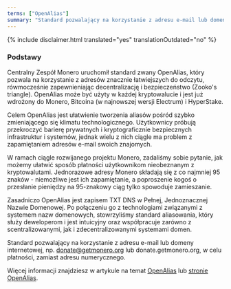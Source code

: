 ```yaml
---
terms: ["OpenAlias"]
summary: "Standard pozwalający na korzystanie z adresu e-mail lub domeny internetowej, np. donate@getmonero.org lub donate.getmonero.org,  w celu płatności, zamiast adresu numerycznego."
---
```


{% include disclaimer.html translated="yes" translationOutdated="no" %}
### Podstawy

Centralny Zespół Monero uruchomił standard zwany OpenAlias, który pozwala na korzystanie z adresów znacznie łatwiejszych do odczytu, rówmocześnie zapewnieniając decentralizację i bezpieczeństwo (Zooko's triangle). OpenAlias może być użyty w każdej kryptowalucie i jest już wdrożony do Monero, Bitcoina (w najnowszej wersji Electrum) i HyperStake.

Celem OpenAlias jest ułatwienie tworzenia aliasów pośród szybko zmieniającego się klimatu technologicznego. Użytkownicy próbują przekroczyć barierę prywatnych i kryptograficznie bezpiecznych infrastruktur i systemów, jednak wielu z nich ciągle ma problem z zapamiętaniem adresów e-mail swoich znajomych.

W ramach ciągle rozwijanego projektu Monero, zadaliśmy sobie pytanie, jak możemy ułatwić sposób płatności użytkownikom nieobeznanym z kryptowalutami. Jednorazowe adresy Monero składają się z co najmniej 95 znaków - niemożliwe jest ich zapamiętanie, a poproszenie kogoś o przesłanie pieniędzy na 95-znakowy ciąg tylko spowoduje zamieszanie.

Zasadniczo OpenAlias jest zapisem TXT DNS w Pełnej, Jednoznacznej Nazwie Domenowej. Po połączeniu go z technologiami związanymi z systemem nazw domenowych, stowrzyliśmy standard aliasowania, który służy deweloperom i jest intuicyjny oraz współpracuje zarówno z scentralizowanymi, jak i zdecentralizowanymi systemami domen.

Standard pozwalający na korzystanie z adresu e-mail lub domeny internetowej, np. donate@getmonero.org lub donate.getmonero.org,  w celu płatności, zamiast adresu numerycznego.

Więcej informacji znajdziesz w artykule na temat [OpenAlias](/knowledge-base/openalias) lub [stronie OpenAlias](https://openalias.org).
